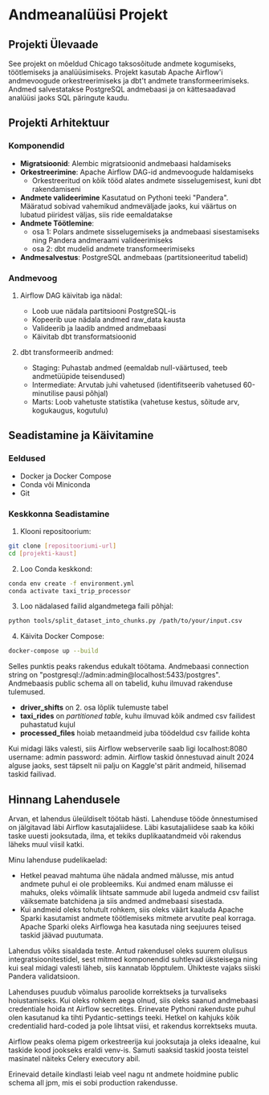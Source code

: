 # Andmeanalüüsi Projekt

## Projekti Ülevaade
See projekt on mõeldud Chicago taksosõitude andmete kogumiseks, töötlemiseks ja analüüsimiseks. Projekt kasutab Apache Airflow'i andmevoogude orkestreerimiseks ja dbt't andmete transformeerimiseks. Andmed salvestatakse PostgreSQL andmebaasi ja on kättesaadavad analüüsi jaoks SQL päringute kaudu.

## Projekti Arhitektuur

### Komponendid
- **Migratsioonid**: Alembic migratsioonid andmebaasi haldamiseks
- **Orkestreerimine**: Apache Airflow DAG-id andmevoogude haldamiseks
  - Orkestreeritud on kõik tööd alates andmete sisselugemisest, kuni dbt rakendamiseni
- **Andmete valideerimine** Kasutatud on Pythoni teeki "Pandera". Määratud sobivad vahemikud andmeväljade jaoks,
kui väärtus on lubatud piiridest väljas, siis ride eemaldatakse
- **Andmete Töötlemine**:
  - osa 1: Polars andmete sisselugemiseks ja andmebaasi sisestamiseks ning Pandera andmeraami valideerimiseks
  - osa 2: dbt mudelid andmete transformeerimiseks
- **Andmesalvestus**: PostgreSQL andmebaas (partitsioneeritud tabelid)

### Andmevoog
1. Airflow DAG käivitab iga nädal:
   - Loob uue nädala partitsiooni PostgreSQL-is
   - Kopeerib uue nädala andmed raw_data kausta
   - Valideerib ja laadib andmed andmebaasi
   - Käivitab dbt transformatsioonid

2. dbt transformeerib andmed:
   - Staging: Puhastab andmed (eemaldab null-väärtused, teeb andmetüüpide teisendused)
   - Intermediate: Arvutab juhi vahetused (identifitseerib vahetused 60-minutilise pausi põhjal)
   - Marts: Loob vahetuste statistika (vahetuse kestus, sõitude arv, kogukaugus, kogutulu)

## Seadistamine ja Käivitamine

### Eeldused
- Docker ja Docker Compose
- Conda või Miniconda
- Git

### Keskkonna Seadistamine

1. Klooni repositoorium:
```bash
git clone [repositooriumi-url]
cd [projekti-kaust]
```

2. Loo Conda keskkond:
```bash
conda env create -f environment.yml
conda activate taxi_trip_processor
```
3. Loo nädalased failid algandmetega faili põhjal:
```bash
python tools/split_dataset_into_chunks.py /path/to/your/input.csv
```

4. Käivita Docker Compose:
```bash
docker-compose up --build
```

Selles punktis peaks rakendus edukalt töötama. 
Andmebaasi connection string on "postgresql://admin:admin@localhost:5433/postgres". Andmebaasis public schema all on
tabelid, kuhu ilmuvad rakenduse tulemused. 
- **driver_shifts** on 2. osa lõplik tulemuste tabel
- **taxi_rides** on *partitioned table*, kuhu ilmuvad kõik andmed csv failidest puhastatud kujul
- **processed_files** hoiab metaandmeid juba töödeldud csv failide kohta 

Kui midagi läks valesti, siis Airflow webserverile saab ligi localhost:8080 username: admin password: admin. Airflow taskid õnnestuvad ainult 2024
alguse jaoks, sest täpselt nii palju on Kaggle'st pärit andmeid, hilisemad taskid failivad.


## Hinnang Lahendusele

Arvan, et lahendus üleüldiselt töötab hästi. Lahenduse tööde õnnestumised on jälgitavad läbi Airflow kasutajaliidese.
Läbi kasutajaliidese saab ka kõiki taske uuesti jooksutada, ilma, et tekiks duplikaatandmeid või rakendus läheks muul viisil katki.

Minu lahenduse pudelikaelad:
  * Hetkel peavad mahtuma ühe nädala andmed mälusse, mis antud andmete puhul ei ole probleemiks.
Kui andmed enam mälusse ei mahuks, oleks võimalik lihtsate sammude abil lugeda andmeid csv failist väiksemate
batchidena ja siis andmed andmebaasi sisestada.
  * Kui andmeid oleks tohutult rohkem, siis oleks väärt kaaluda Apache Sparki kasutamist andmete töötlemiseks mitmete
arvutite peal korraga. Apache Sparki oleks Airflowga hea kasutada ning seejuures teised taskid jäävad puutumata. 

Lahendus võiks sisaldada teste. Antud rakendusel oleks suurem olulisus integratsioonitestidel, sest
mitmed komponendid suhtlevad üksteisega ning kui seal midagi valesti läheb, siis kannatab lõpptulem. Ühikteste vajaks
siiski Pandera validatsioon.

Lahenduses puudub võimalus paroolide korrektseks ja turvaliseks hoiustamiseks. Kui oleks rohkem aega olnud, siis oleks saanud
andmebaasi credentiale hoida nt Airflow secretites. Erinevate Pythoni rakenduste puhul olen kasutanud ka tihti Pydantic-settings teeki.
Hetkel on kahjuks kõik credentialid hard-coded ja pole lihtsat viisi, et rakendus korrektseks muuta.

Airflow peaks olema pigem orkestreerija kui jooksutaja ja oleks ideaalne, kui taskide kood jookseks eraldi venv-is.
Samuti saaksid taskid joosta teistel masinatel näiteks Celery executory abil.

Erinevaid detaile kindlasti leiab veel nagu nt andmete hoidmine public schema all jpm, mis ei sobi production
rakendusse.
